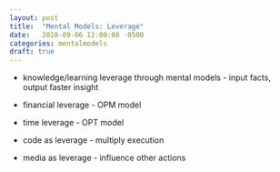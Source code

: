 ```yaml
---
layout: post
title:  "Mental Models: Leverage"
date:   2018-09-06 12:00:00 -0500
categories: mentalmodels
draft: true
---
```


- knowledge/learning leverage through mental models - input facts, output faster insight 

- financial leverage - OPM model
- time leverage - OPT model 
- code as leverage - multiply execution 
- media as leverage - influence other actions 